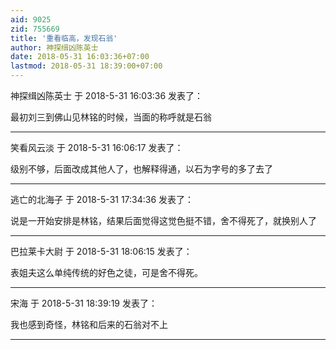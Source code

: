 ```yaml
---
aid: 9025
zid: 755669
title: '重看临高，发现石翁'
author: 神探缉凶陈英士
date: 2018-05-31 16:03:36+07:00
lastmod: 2018-05-31 18:39:00+07:00
---
```


神探缉凶陈英士 于 2018-5-31 16:03:36 发表了：

最初刘三到佛山见林铭的时候，当面的称呼就是石翁

---------

笑看风云淡 于 2018-5-31 16:06:17 发表了：

级别不够，后面改成其他人了，也解释得通，以石为字号的多了去了

---------

逃亡的北海子 于 2018-5-31 17:34:36 发表了：

说是一开始安排是林铭，结果后面觉得这觉色挺不错，舍不得死了，就换别人了

---------

巴拉莱卡大尉 于 2018-5-31 18:06:15 发表了：

表姐夫这么单纯传统的好色之徒，可是舍不得死。

---------

宋海 于 2018-5-31 18:39:19 发表了：

我也感到奇怪，林铭和后来的石翁对不上

---------

